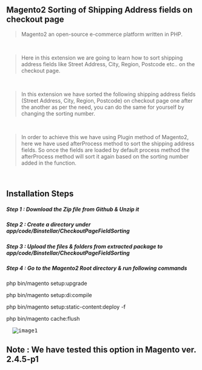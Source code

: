 ## Magento2 Sorting of Shipping Address fields on checkout page

> Magento2 an open-source e-commerce platform written in PHP.

&nbsp;
&nbsp;

> Here in this extension we are going to learn how to sort shipping address fields like Street Address, City, Region, Postcode etc.. on the checkout page.

&nbsp;
&nbsp;

> In this extension we have sorted the following shipping address fields (Street Address, City, Region, Postcode) on checkout page one after the another as per the need, you can do the same for yourself by changing the sorting number.

&nbsp;
&nbsp;

> In order to achieve this we have using Plugin method of Magento2, here we have used afterProcess method to sort the shipping address fields. So once the fields are loaded by default process method the afterProcess method will sort it again based on the sorting number added in the function.

&nbsp;
&nbsp;


## Installation Steps

##### Step 1 : Download the Zip file from Github & Unzip it
##### Step 2 : Create a directory under app/code/Binstellar/CheckoutPageFieldSorting
##### Step 3 : Upload the files & folders from extracted package to app/code/Binstellar/CheckoutPageFieldSorting
##### Step 4 : Go to the Magento2 Root directory & run following commands

php bin/magento setup:upgrade


php bin/magento setup:di:compile


php bin/magento setup:static-content:deploy -f


php bin/magento cache:flush

&nbsp;
&nbsp;
<kbd>
![image1](https://user-images.githubusercontent.com/123800304/216899003-dd909f0f-2ec4-4bdc-b553-1cc5c31284e7.png)
</kbd>
&nbsp;
&nbsp;


## Note : We have tested this option in Magento ver. 2.4.5-p1
